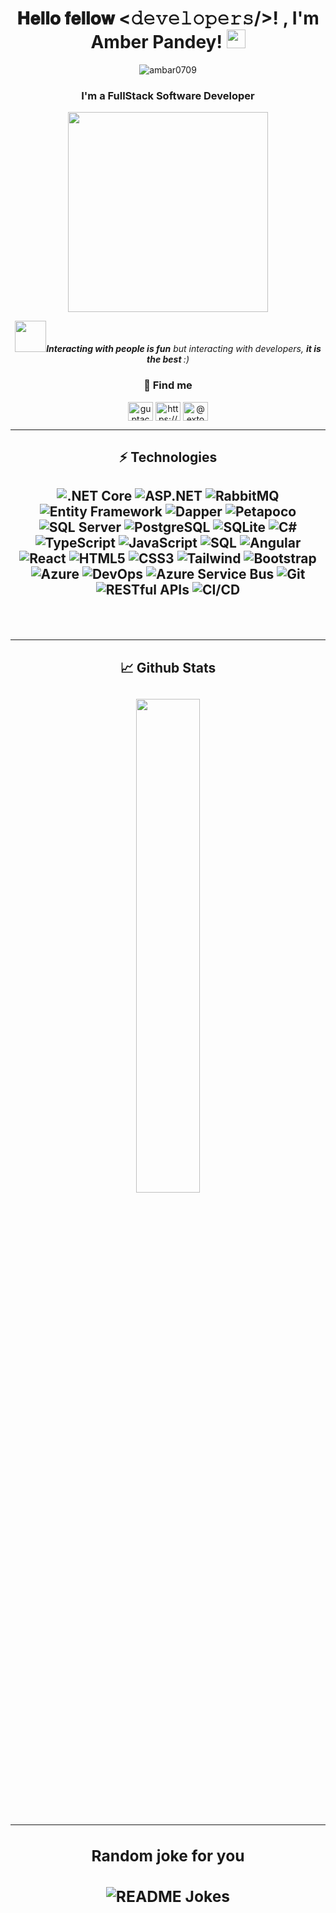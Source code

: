 <div align="center">
<h1>𝐇𝐞𝐥𝐥𝐨 𝐟𝐞𝐥𝐥𝐨𝐰 <𝚍𝚎𝚟𝚎𝚕𝚘𝚙𝚎𝚛𝚜/>! , I'm Amber Pandey! <img src="https://raw.githubusercontent.com/MartinHeinz/MartinHeinz/master/wave.gif" width="30px"></h1>
 

<!-- <img width="20px" src="https://res.cloudinary.com/anuraghazra/image/upload/v1594908242/logo_ccswme.svg" align="center" alt="Github Readme Stats" /> -->
 <p align="center"> 
  <img src="https://komarev.com/ghpvc/?username=ambar0709" alt="ambar0709"/> 
 </p> 



</div>
<h3 align="center">I'm a FullStack Software Developer</h3>
<p align="center">
<img src="https://media.giphy.com/media/VTtANKl0beDFQRLDTh/giphy.gif?cid=ecf05e47w538v690xwf4ga4kfargrl7rqp00afl9fvef37ip&rid=giphy.gif&ct=g" width="320px"></p>
<div align="center">
   <img src="https://media.giphy.com/media/LnQjpWaON8nhr21vNW/giphy.gif" width="50" /><em><b>Interacting with people is fun</b> but interacting with developers, <b>it is the best </b> :)</em>
   <h3 align="center">📍 Find me</h3>
    <p align="center">
     <a href="https://www.linkedin.com/in/ambar0709/" target="blank"><img align="center" src="https://raw.githubusercontent.com/rahuldkjain/github-profile-readme-generator/master/src/images/icons/Social/linked-in-alt.svg" alt="guptachaitanya" height="30" width="40" /></a>
     <a href="https://ambar0709.medium.com/" target="blank"><img align="center" src="https://raw.githubusercontent.com/rahuldkjain/github-profile-readme-generator/master/src/images/icons/Social/medium.svg" alt="https://ambar0709.medium.com" height="30" width="40" /></a>
     <a href="https://www.instagram.com/extoms07" target="blank"><img align="center" src="https://raw.githubusercontent.com/rahuldkjain/github-profile-readme-generator/master/src/images/icons/Social/instagram.svg" alt="@extoms07" height="30" width="40" /></a>
    </p>
</div>

<hr>
<h2 align="center"><strong>⚡ Technologies</strong><h2>  
<p align="center">
  <img alt=".NET Core" src="https://img.shields.io/badge/.NET%20Core%20-%23512BD4.svg?&style=for-the-badge&logo=dotnet&logoColor=white" />
  <img alt="ASP.NET" src="https://img.shields.io/badge/ASP.NET%20-%23E34F26.svg?&style=for-the-badge&logo=dotnet&logoColor=white" />
  <img alt="RabbitMQ" src="https://img.shields.io/badge/RabbitMQ%20-%23FF6600.svg?&style=for-the-badge&logo=rabbitmq&logoColor=white" />
  <img alt="Entity Framework" src="https://img.shields.io/badge/Entity%20Framework%20-%23CC2927.svg?&style=for-the-badge&logo=entityframework&logoColor=white" />
  <img alt="Dapper" src="https://img.shields.io/badge/Dapper%20-%23007ACC.svg?&style=for-the-badge&logo=nuget&logoColor=white" />
  <img alt="Petapoco" src="https://img.shields.io/badge/Petapoco%20-%231572B6.svg?&style=for-the-badge&logo=nuget&logoColor=white" />
  <img alt="SQL Server" src="https://img.shields.io/badge/SQL%20Server%20-%23CC2927.svg?&style=for-the-badge&logo=microsoft-sql-server&logoColor=white" />
  <img alt="PostgreSQL" src="https://img.shields.io/badge/PostgreSQL%20-%234169E1.svg?&style=for-the-badge&logo=postgresql&logoColor=white" />
  <img alt="SQLite" src="https://img.shields.io/badge/SQLite%20-%23003B57.svg?&style=for-the-badge&logo=sqlite&logoColor=white" />
  <img alt="C#" src="https://img.shields.io/badge/C%23%20-%23239120.svg?&style=for-the-badge&logo=c-sharp&logoColor=white" />
  <img alt="TypeScript" src="https://img.shields.io/badge/TypeScript%20-%23007ACC.svg?&style=for-the-badge&logo=typescript&logoColor=white" />
  <img alt="JavaScript" src="https://img.shields.io/badge/JavaScript%20-%23F7DF1E.svg?&style=for-the-badge&logo=javascript&logoColor=black" />
  <img alt="SQL" src="https://img.shields.io/badge/SQL%20-%23007396.svg?&style=for-the-badge&logo=microsoft-sql-server&logoColor=white" />
  <img alt="Angular" src="https://img.shields.io/badge/Angular%20-%23DD0031.svg?&style=for-the-badge&logo=angular&logoColor=white" />
  <img alt="React" src="https://img.shields.io/badge/React%20-%2361DAFB.svg?&style=for-the-badge&logo=react&logoColor=black" />
  <img alt="HTML5" src="https://img.shields.io/badge/HTML5%20-%23E34F26.svg?&style=for-the-badge&logo=html5&logoColor=white" />
  <img alt="CSS3" src="https://img.shields.io/badge/CSS3%20-%231572B6.svg?&style=for-the-badge&logo=css3&logoColor=white" />
  <img alt="Tailwind" src="https://img.shields.io/badge/Tailwind%20CSS%20-%2306B6D4.svg?&style=for-the-badge&logo=tailwind-css&logoColor=white" />
  <img alt="Bootstrap" src="https://img.shields.io/badge/Bootstrap%20-%23563D7C.svg?&style=for-the-badge&logo=bootstrap&logoColor=white" />
  <img alt="Azure" src="https://img.shields.io/badge/Azure%20-%230078D4.svg?&style=for-the-badge&logo=microsoft-azure&logoColor=white" />
  <img alt="DevOps" src="https://img.shields.io/badge/Azure%20DevOps%20-%230078D4.svg?&style=for-the-badge&logo=azure-devops&logoColor=white" />
  <img alt="Azure Service Bus" src="https://img.shields.io/badge/Azure%20Service%20Bus%20-%230078D4.svg?&style=for-the-badge&logo=microsoft-azure&logoColor=white" />
  <img alt="Git" src="https://img.shields.io/badge/Git%20-%23F05032.svg?&style=for-the-badge&logo=git&logoColor=white" />
  <img alt="RESTful APIs" src="https://img.shields.io/badge/RESTful%20APIs%20-%23E34F26.svg?&style=for-the-badge&logo=api&logoColor=white" />
  <img alt="CI/CD" src="https://img.shields.io/badge/CI%2FCD%20-%23FF6600.svg?&style=for-the-badge&logo=github-actions&logoColor=white" />
</p>
<br>

 <hr>
<h2 align="center"><strong>📈 Github Stats</strong><h2>  
<div align="center">
  <img align="center" src="https://github-readme-stats.vercel.app/api/top-langs/?username=ambar0709&layout=compact&langs_count=10&hide_border=false&theme=algolia" width="45%" />
</a>
<br><br>
<!--<a href="https://github.com/ambar0709/github-readme-activity-graph"><img alt="Amber's Activity Graph" src="https://github-readme-activity-graph.vercel.app/graph/?username=ambar0709&theme=react-dark&bg_color=20232a&point=FFFFFF&hide_border=true" /></a>

<!--<br><br> -->

<!--![Amber's github stats](https://github-readme-stats.vercel.app/api?username=ambar0709&show_icons=true&count_private=true&theme=chartreuse-dark&icon_color=00ffff) --->
  <!--[![My GitHub Language Stats](https://github-readme-stats.vercel.app/api/top-langs/?username=ambar0709&langs_count=5&theme=omni)]() -->
<!-- ![GitHub Streak](http://github-readme-streak-stats.herokuapp.com?user=ambar0709&theme=chartreuse-dark&currStreakNum=00ffff&currStreakLabel=00ffff&fire=orange&sideLabels=00ffff) -->
 

  <hr>
<h3>Random joke for you<h3>
<img src="https://readme-jokes.vercel.app/api" alt="README Jokes" />

 
